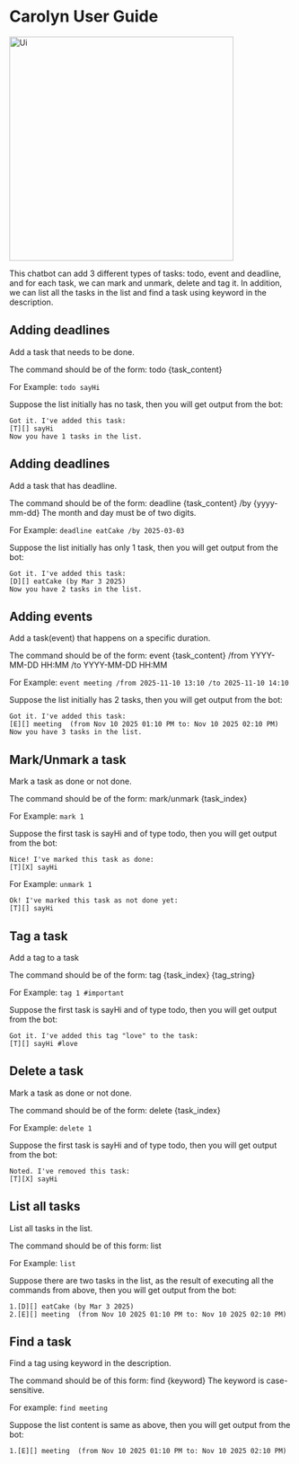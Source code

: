 # Carolyn User Guide

<img width="399" alt="Ui" src="https://github.com/user-attachments/assets/fa5405fa-057b-4feb-bd2f-97dfa599a9ab" />



This chatbot can add 3 different types of tasks: todo, event and deadline, and for each task, we can mark and unmark, delete and tag it.
In addition, we can list all the tasks in the list and find a task using keyword in the description.

## Adding deadlines

Add a task that needs to be done.

The command should be of the form: todo {task_content}

For Example: `todo sayHi`

Suppose the list initially has no task, then you will get output from the bot:

```
Got it. I've added this task:
[T][] sayHi
Now you have 1 tasks in the list.
```

## Adding deadlines

Add a task that has deadline.

The command should be of the form: deadline {task_content} /by {yyyy-mm-dd}
The month and day must be of two digits.

For Example: `deadline eatCake /by 2025-03-03`

Suppose the list initially has only 1 task, then you will get output from the bot:

```
Got it. I've added this task:
[D][] eatCake (by Mar 3 2025)
Now you have 2 tasks in the list.
```

## Adding events

Add a task(event) that happens on a specific duration.

The command should be of the form: event {task_content} /from YYYY-MM-DD HH:MM /to YYYY-MM-DD HH:MM

For Example: `event meeting /from 2025-11-10 13:10 /to 2025-11-10 14:10`

Suppose the list initially has 2 tasks, then you will get output from the bot:

```
Got it. I've added this task:
[E][] meeting  (from Nov 10 2025 01:10 PM to: Nov 10 2025 02:10 PM)
Now you have 3 tasks in the list.
```

## Mark/Unmark a task

Mark a task as done or not done.

The command should be of the form: mark/unmark {task_index}

For Example: `mark 1`

Suppose the first task is sayHi and of type todo, then you will get output from the bot:

```
Nice! I've marked this task as done:
[T][X] sayHi
```

For Example: `unmark 1`

```
Ok! I've marked this task as not done yet:
[T][] sayHi
```

## Tag a task

Add a tag to a task

The command should be of the form: tag {task_index} {tag_string}

For Example: `tag 1 #important`

Suppose the first task is sayHi and of type todo, then you will get output from the bot:

```
Got it. I've added this tag "love" to the task:
[T][] sayHi #love
```

## Delete a task

Mark a task as done or not done.

The command should be of the form: delete {task_index}

For Example: `delete 1`

Suppose the first task is sayHi and of type todo, then you will get output from the bot:

```
Noted. I've removed this task:
[T][X] sayHi
```

## List all tasks

List all tasks in the list.

The command should be of this form: list

For Example: `list`

Suppose there are two tasks in the list, as the result of executing all the commands from above, 
then you will get output from the bot:

```
1.[D][] eatCake (by Mar 3 2025)
2.[E][] meeting  (from Nov 10 2025 01:10 PM to: Nov 10 2025 02:10 PM)
```

## Find a task

Find a tag using keyword in the description.

The command should be of this form: find {keyword}
The keyword is case-sensitive.

For example: `find meeting`

Suppose the list content is same as above, then you will get output from the bot:

```
1.[E][] meeting  (from Nov 10 2025 01:10 PM to: Nov 10 2025 02:10 PM)
```
